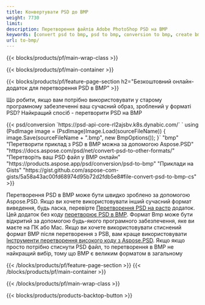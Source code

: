 ```yaml
---
title: Конвертувати PSD до BMP
weight: 7730
limit: 
description: Перетворення файлів Adobe PhotoShop PSD на BMP
keywords: [convert psd to bmp, psd to bmp, conversion to bmp, create bmp from psd, print psd as bmp]
url: to-bmp/
---
```


{{< blocks/products/pf/main-wrap-class >}}

{{< blocks/products/pf/main-container >}}

{{< blocks/products/pf/feature-page-section h2="Безкоштовний онлайн-додаток для перетворення PSD в BMP" >}}
<p>Що робити, якщо вам потрібно використовувати у старому програмному забезпеченні ваш сучасний образ, зроблений у форматі PSD? Найкращий спосіб - перетворити PSD на BMP</p>
{{< psd/conversion `https://psd-api-core-rl2ajsbv.k8s.dynabic.com/` 
`    using (PsdImage image = (PsdImage)Image.Load(sourceFileName))
    {
        image.Save(sourceFileName + ".bmp",  new BmpOptions());
    }` 
	"bmp" 
"Перетворити приклад з PSD в BMP можна за допомогою Aspose.PSD"  "https://docs.aspose.com/psd/net/convert-psd-to-other-formats/" 
"Перетворіть ваш PSD файл у BMP онлайн" "https://products.aspose.app/psd/conversion/psd-to-bmp" 
"Приклади на Gists" "https://gist.github.com/aspose-com-gists/5a58a43ac00fd68974d95b72d2fdb5e8#file-convert-psd-to-bmp-cs" >}}
<p>Перетворення PSD в BMP може бути швидко зроблено за допомогою Aspose.PSD. Якщо ви хочете використовувати інший сучасний формат виведення, будь ласка, перевірте <a href="/psd/convert">Перетворення PSD на растр</a> додаток. Цей додаток без коду <a href="/psd/convert/to-bmp">перетворює PSD в BMP</a>. Формат Bmp може бути відкритий за допомогою будь-якого програмного забезпечення, яке ви маєте на ПК або Mac. Якщо ви хочете використовувати стиснений формат BMP після перетворення з PSB, вам краще використовувати <a href="/psd">Інструменти перетворення високого коду з Aspose.PSD</a>. Якщо якщо просто потрібно стиснути PSD файл, то перетворення в BMP не найкращий вибір, тому що BMP є великим форматом в загальному</p>
{{< /blocks/products/pf/feature-page-section >}}
{{< /blocks/products/pf/main-container >}}


{{< /blocks/products/pf/main-wrap-class >}}

{{< blocks/products/products-backtop-button >}}
